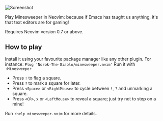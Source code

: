 ![Screenshot](./media/screenshot.png)

Play Minesweeper in Neovim: because if Emacs has taught us anything, it's that
text editors are for gaming!

Requires Neovim version 0.7 or above.
## How to play

Install it using your favourite package manager like any other plugin. For instance: 
```Plug 'Norok-The-Diablo/minesweeper.nvim'``` 
Run it with
```:Minesweeper```

- Press `!` to flag a square.
- Press `?` to mark a square for later.
- Press `<Space>` or `<RightMouse>` to cycle between `!`, `?` and unmarking a
  square.
- Press `<CR>`, `x` or `<LeftMouse>` to reveal a square; just try not to step on
  a mine!

Run `:help minesweeper.nvim` for more details.
